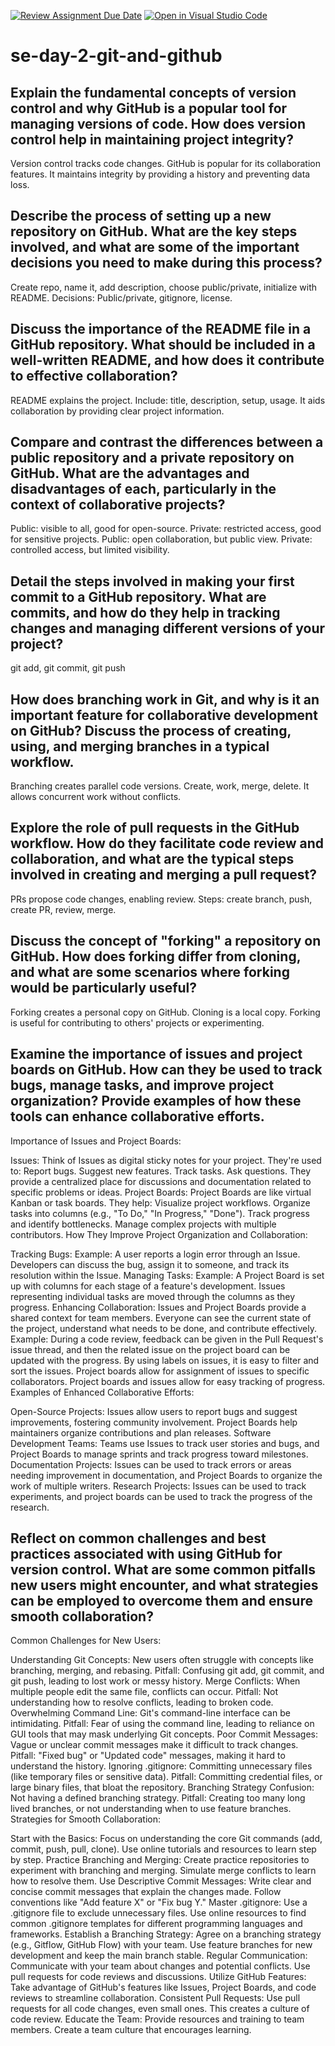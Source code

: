 [![Review Assignment Due Date](https://classroom.github.com/assets/deadline-readme-button-22041afd0340ce965d47ae6ef1cefeee28c7c493a6346c4f15d667ab976d596c.svg)](https://classroom.github.com/a/8wgCKhpZ)
[![Open in Visual Studio Code](https://classroom.github.com/assets/open-in-vscode-2e0aaae1b6195c2367325f4f02e2d04e9abb55f0b24a779b69b11b9e10269abc.svg)](https://classroom.github.com/online_ide?assignment_repo_id=18867048&assignment_repo_type=AssignmentRepo)
# se-day-2-git-and-github
## Explain the fundamental concepts of version control and why GitHub is a popular tool for managing versions of code. How does version control help in maintaining project integrity?
Version control tracks code changes. GitHub is popular for its collaboration features. It maintains integrity by providing a history and preventing data loss.

## Describe the process of setting up a new repository on GitHub. What are the key steps involved, and what are some of the important decisions you need to make during this process?
Create repo, name it, add description, choose public/private, initialize with README. Decisions: Public/private, gitignore, license.

## Discuss the importance of the README file in a GitHub repository. What should be included in a well-written README, and how does it contribute to effective collaboration?
README explains the project. Include: title, description, setup, usage. It aids collaboration by providing clear project information.

## Compare and contrast the differences between a public repository and a private repository on GitHub. What are the advantages and disadvantages of each, particularly in the context of collaborative projects?
Public: visible to all, good for open-source. Private: restricted access, good for sensitive projects. Public: open collaboration, but public view. Private: controlled access, but limited visibility.

## Detail the steps involved in making your first commit to a GitHub repository. What are commits, and how do they help in tracking changes and managing different versions of your project?
git add, git commit, git push

## How does branching work in Git, and why is it an important feature for collaborative development on GitHub? Discuss the process of creating, using, and merging branches in a typical workflow.
Branching creates parallel code versions. Create, work, merge, delete. It allows concurrent work without conflicts.

## Explore the role of pull requests in the GitHub workflow. How do they facilitate code review and collaboration, and what are the typical steps involved in creating and merging a pull request?
PRs propose code changes, enabling review. Steps: create branch, push, create PR, review, merge.

## Discuss the concept of "forking" a repository on GitHub. How does forking differ from cloning, and what are some scenarios where forking would be particularly useful?
Forking creates a personal copy on GitHub. Cloning is a local copy. Forking is useful for contributing to others' projects or experimenting.

## Examine the importance of issues and project boards on GitHub. How can they be used to track bugs, manage tasks, and improve project organization? Provide examples of how these tools can enhance collaborative efforts.
Importance of Issues and Project Boards:

Issues:
Think of Issues as digital sticky notes for your project. They're used to:
Report bugs.
Suggest new features.
Track tasks.
Ask questions.
They provide a centralized place for discussions and documentation related to specific problems or ideas.
Project Boards:
Project Boards are like virtual Kanban or task boards. They help:
Visualize project workflows.
Organize tasks into columns (e.g., "To Do," "In Progress," "Done").
Track progress and identify bottlenecks.
Manage complex projects with multiple contributors.
How They Improve Project Organization and Collaboration:

Tracking Bugs:
Example: A user reports a login error through an Issue. Developers can discuss the bug, assign it to someone, and track its resolution within the Issue.
Managing Tasks:
Example: A Project Board is set up with columns for each stage of a feature's development. Issues representing individual tasks are moved through the columns as they progress.
Enhancing Collaboration:
Issues and Project Boards provide a shared context for team members. Everyone can see the current state of the project, understand what needs to be done, and contribute effectively.
Example: During a code review, feedback can be given in the Pull Request's issue thread, and then the related issue on the project board can be updated with the progress.
By using labels on issues, it is easy to filter and sort the issues.
Project boards allow for assignment of issues to specific collaborators.
Project boards and issues allow for easy tracking of progress.
Examples of Enhanced Collaborative Efforts:

Open-Source Projects: Issues allow users to report bugs and suggest improvements, fostering community involvement. Project Boards help maintainers organize contributions and plan releases.
Software Development Teams: Teams use Issues to track user stories and bugs, and Project Boards to manage sprints and track progress toward milestones.
Documentation Projects: Issues can be used to track errors or areas needing improvement in documentation, and Project Boards to organize the work of multiple writers.
Research Projects: Issues can be used to track experiments, and project boards can be used to track the progress of the research.

## Reflect on common challenges and best practices associated with using GitHub for version control. What are some common pitfalls new users might encounter, and what strategies can be employed to overcome them and ensure smooth collaboration?
Common Challenges for New Users:

Understanding Git Concepts:
New users often struggle with concepts like branching, merging, and rebasing.
Pitfall: Confusing git add, git commit, and git push, leading to lost work or messy history.
Merge Conflicts:
When multiple people edit the same file, conflicts can occur.
Pitfall: Not understanding how to resolve conflicts, leading to broken code.
Overwhelming Command Line:
Git's command-line interface can be intimidating.
Pitfall: Fear of using the command line, leading to reliance on GUI tools that may mask underlying Git concepts.
Poor Commit Messages:
Vague or unclear commit messages make it difficult to track changes.
Pitfall: "Fixed bug" or "Updated code" messages, making it hard to understand the history.
Ignoring .gitignore:
Committing unnecessary files (like temporary files or sensitive data).
Pitfall: Committing credential files, or large binary files, that bloat the repository.
Branching Strategy Confusion:
Not having a defined branching strategy.
Pitfall: Creating too many long lived branches, or not understanding when to use feature branches.
Strategies for Smooth Collaboration:

Start with the Basics:
Focus on understanding the core Git commands (add, commit, push, pull, clone).
Use online tutorials and resources to learn step by step.
Practice Branching and Merging:
Create practice repositories to experiment with branching and merging.
Simulate merge conflicts to learn how to resolve them.
Use Descriptive Commit Messages:
Write clear and concise commit messages that explain the changes made.
Follow conventions like "Add feature X" or "Fix bug Y."
Master .gitignore:
Use a .gitignore file to exclude unnecessary files.
Use online resources to find common .gitignore templates for different programming languages and frameworks.
Establish a Branching Strategy:
Agree on a branching strategy (e.g., Gitflow, GitHub Flow) with your team.
Use feature branches for new development and keep the main branch stable.
Regular Communication:
Communicate with your team about changes and potential conflicts.
Use pull requests for code reviews and discussions.
Utilize GitHub Features:
Take advantage of GitHub's features like Issues, Project Boards, and code reviews to streamline collaboration.
Consistent Pull Requests:
Use pull requests for all code changes, even small ones. This creates a culture of code review.
Educate the Team:
Provide resources and training to team members.
Create a team culture that encourages learning.